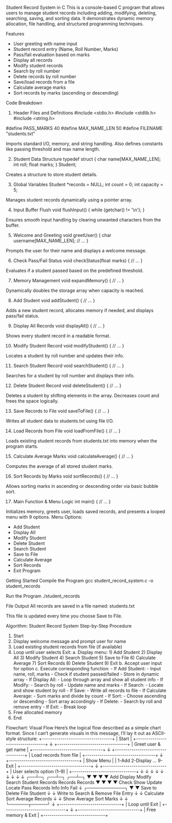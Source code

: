 Student Record System in C
This is a console-based C program that allows users to manage student records including adding, modifying, deleting, searching, saving, and sorting data. It demonstrates dynamic memory allocation, file handling, and structured programming techniques.

Features
-  User greeting with name input
-  Student record entry (Name, Roll Number, Marks)
-  Pass/fail evaluation based on marks
-  Display all records
-  Modify student records
-  Search by roll number
-  Delete records by roll number
-  Save/load records from a file
-  Calculate average marks
-  Sort records by marks (ascending or descending)

Code Breakdown
1. Header Files and Definitions
#include <stdio.h>
#include <stdlib.h>
#include <string.h>

#define PASS_MARKS 40
#define MAX_NAME_LEN 50
#define FILENAME "students.txt"


Imports standard I/O, memory, and string handling. Also defines constants like passing threshold and max name length.

2. Student Data Structure
typedef struct {
    char name[MAX_NAME_LEN];
    int roll;
    float marks;
} Student;


Creates a structure to store student details.

3. Global Variables
Student *records = NULL;
int count = 0;
int capacity = 5;


Manages student records dynamically using a pointer array.

4. Input Buffer Flush
void flushInput() {
    while (getchar() != '\n');
}


Ensures smooth input handling by clearing unwanted characters from the buffer.

5. Welcome and Greeting
void greetUser() {
    char username[MAX_NAME_LEN];
    // ...
}


Prompts the user for their name and displays a welcome message.

6. Check Pass/Fail Status
void checkStatus(float marks) {
    // ...
}


Evaluates if a student passed based on the predefined threshold.

7. Memory Management
void expandMemory() {
    // ...
}


Dynamically doubles the storage array when capacity is reached.

8. Add Student
void addStudent() {
    // ...
}


Adds a new student record, allocates memory if needed, and displays pass/fail status.

9. Display All Records
void displayAll() {
    // ...
}


Shows every student record in a readable format.

10. Modify Student Record
void modifyStudent() {
    // ...
}


Locates a student by roll number and updates their info.

11. Search Student Record
void searchStudent() {
    // ...
}


Searches for a student by roll number and displays their info.

12. Delete Student Record
void deleteStudent() {
    // ...
}


Deletes a student by shifting elements in the array. Decreases count and frees the space logically.

13. Save Records to File
void saveToFile() {
    // ...
}


Writes all student data to students.txt using file I/O.

14. Load Records from File
void loadFromFile() {
    // ...
}


Loads existing student records from students.txt into memory when the program starts.

15. Calculate Average Marks
void calculateAverage() {
    // ...
}


Computes the average of all stored student marks.

16. Sort Records by Marks
void sortRecords() {
    // ...
}


Allows sorting marks in ascending or descending order via basic bubble sort.

17. Main Function & Menu Logic
int main() {
    // ...
}


Initializes memory, greets user, loads saved records, and presents a looped menu with 9 options.
Menu Options:
- Add Student
- Display All
- Modify Student
- Delete Student
- Search Student
- Save to File
- Calculate Average
- Sort Records
- Exit Program

Getting Started
Compile the Program
gcc student_record_system.c -o student_records


Run the Program
./student_records



File Output
All records are saved in a file named:
students.txt


This file is updated every time you choose Save to File.

Algorithm: Student Record System
Step-by-Step Procedure
1. Start
2. Display welcome message and prompt user for name
3. Load existing student records from file (if available)
4. Loop until user selects Exit:
    a. Display menu:
        1) Add Student
        2) Display All
        3) Modify Student
        4) Search Student
        5) Save to File
        6) Calculate Average
        7) Sort Records
        8) Delete Student
        9) Exit
    b. Accept user input for option
    c. Execute corresponding function:
        - If Add Student:
            - Input name, roll, marks
            - Check if student passed/failed
            - Store in dynamic array
        - If Display All:
            - Loop through array and show all student info
        - If Modify:
            - Search by roll
            - Update name and marks
        - If Search:
            - Locate and show student by roll
        - If Save:
            - Write all records to file
        - If Calculate Average:
            - Sum marks and divide by count
        - If Sort:
            - Choose ascending or descending
            - Sort array accordingly
        - If Delete:
            - Search by roll and remove entry
        - If Exit:
            - Break loop
5. Free allocated memory
6. End



Flowchart: Visual Flow
Here’s the logical flow described as a simple chart format. Since I can’t generate visuals in this message, I’ll lay it out as ASCII-style structure:
+----------------------------------+
|           Start                 |
+----------------------------------+
             ↓
+----------------------------------+
|  Greet user & get name          |
+----------------------------------+
             ↓
+----------------------------------+
|  Load records from file         |
+----------------------------------+
             ↓
+----------------------------------+
|         Show Menu               |
| 1-Add  2-Display  ...  9-Exit   |
+----------------------------------+
             ↓
+-------------------------------+
| User selects option (1–9)    |
+-------------------------------+
        ↓ ↓ ↓ ↓ ↓ ↓ ↓ ↓ ↓
       ┌──┴─┐ ┌──┴─┐ ┌──┴─┐
       ▼    ▼     ▼     ▼
   Add  Display Modify  Search
Student Records  Records Records
   ▼      ▼       ▼        ▼
Check  Show     Update   Locate
Pass   Records   Info     Info
Fail              ↓
         ┌────────────┐
         ▼            ▼
     Save to      Delete
       File       Student
        ↓            ↓
   Write to    Search & Remove
     File         Entry
        ↓            ↓
     Calculate      Sort
     Average        Records
        ↓            ↓
  Show Average    Sort Marks
        ↓            ↓
        └──────┬─────┘
               ↓
+------------------------------+
|      Loop until Exit        |
+------------------------------+
               ↓
+------------------------------+
|     Free memory & Exit      |
+------------------------------+





